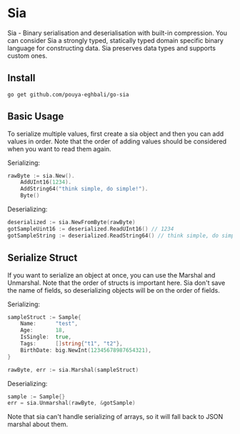 # Sia

Sia - Binary serialisation and deserialisation with built-in compression. You can consider Sia a strongly typed, statically typed domain specific binary language for constructing data. Sia preserves data types and supports custom ones.

## Install

`
go get github.com/pouya-eghbali/go-sia
`

## Basic Usage

To serialize multiple values, first create a sia object and then you can add values in order. Note that the order of adding values should be considered when you want to read them again.

Serializing:
```go
rawByte := sia.New().
    AddUInt16(1234).
    AddString64("think simple, do simple!").
    Byte()
```

Deserializing:
```go
deserialized := sia.NewFromByte(rawByte)
gotSampleUint16 := deserialized.ReadUInt16() // 1234
gotSampleString := deserialized.ReadString64() // think simple, do simple!
```

## Serialize Struct

If you want to serialize an object at once, you can use the Marshal and Unmarshal. Note that the order of structs is important here. Sia don't save the name of fields, so deserializing objects will be on the order of fields.

Serializing:
```go
sampleStruct := Sample{
    Name:      "test",
    Age:       18,
    IsSingle:  true,
    Tags:      []string{"t1", "t2"},
    BirthDate: big.NewInt(12345678987654321),
}

rawByte, err := sia.Marshal(sampleStruct)
```

Deserializing:
```go
sample := Sample{}
err = sia.Unmarshal(rawByte, &gotSample)
```

Note that sia can't handle serializing of arrays, so it will fall back to JSON marshal about them.